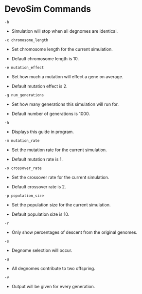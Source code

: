 
# DevoSim Commands

```-b```

- Simulation will stop when all degnomes are identical.

```-c chromosome_length```

- Set chromosome length for the current simulation.

- Default chromosome length is 10.


```-e mutation_effect```

- Set how much a mutation will effect a gene on average.

- Default mutation effect is 2.


```-g num_generations```

- Set how many generations this simulation will run for.

- Default number of generations is 1000.

```-h ```

- Displays this guide in program.

```-m mutation_rate```

- Set the mutation rate for the current simulation.

- Default mutation rate is 1.


```-o crossover_rate```

- Set the crossover rate for the current simulation.

- Default crossover rate is 2.

```-p population_size```

- Set the population size for the current simulation.

- Default population size is 10.

```-r```

- Only show percentages of descent from the original genomes.

```-s```

- Degnome selection will occur.

```-u```
- All degnomes contribute to two offspring.

```-v```
- Output will be given for every generation.
